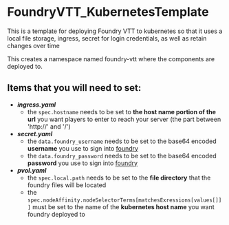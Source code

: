 # FoundryVTT_KubernetesTemplate
 This is a template for deploying Foundry VTT to kubernetes so that it uses a local file storage, ingress, secret for login credentials, as well as retain changes over time

 This creates a namespace named foundry-vtt where the components are deployed to.

## Items that you will need to set:
- ***ingress.yaml***
    - the ```spec.hostname``` needs to be set to **the host name portion of the url** you want players to enter to reach your server (the part between 'http://' and '/')
- ***secret.yaml***
    - the ```data.foundry_username``` needs to be set to the base64 encoded **username** you use to sign into [foundry](https://foundryvtt.com/)
    - the ```data.foundry_password``` needs to be set to the base64 encoded **password** you use to sign into [foundry](https://foundryvtt.com/)
- ***pvol.yaml***
    - the ```spec.local.path``` needs to be set to the **file directory** that the foundry files will be located
    - the ```spec.nodeAffinity.nodeSelectorTerms[matchesExressions[values[]]]``` must be set to the name of the **kubernetes host name** you want foundry deployed to